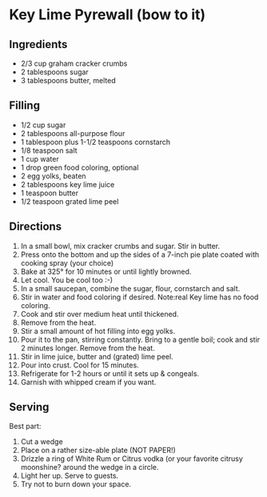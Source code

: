 # Key Lime Pyrewall (bow to it)


## Ingredients

- 2/3 cup graham cracker crumbs
- 2 tablespoons sugar
- 3 tablespoons butter, melted

## Filling

- 1/2 cup sugar
- 2 tablespoons all-purpose flour
- 1 tablespoon plus 1-1/2 teaspoons cornstarch
- 1/8 teaspoon salt
- 1 cup water
- 1 drop green food coloring, optional
- 2 egg yolks, beaten
- 2 tablespoons key lime juice
- 1 teaspoon butter
- 1/2 teaspoon grated lime peel

## Directions

1. In a small bowl, mix cracker crumbs and sugar. Stir in butter.
2. Press onto the bottom and up the sides of a 7-inch pie plate coated with cooking spray (your choice)
3. Bake at 325° for 10 minutes or until lightly browned.
4. Let cool. You be cool too :-)
5. In a small saucepan, combine the sugar, flour, cornstarch and salt.
6. Stir in water and food coloring if desired. Note:real Key lime has no food coloring.
7. Cook and stir over medium heat until thickened.
8. Remove from the heat.
9. Stir a small amount of hot filling into egg yolks.
10. Pour it to the pan, stirring constantly. Bring to a gentle boil; cook and stir 2 minutes longer. Remove from the heat.
11. Stir in lime juice, butter and (grated) lime peel.
12. Pour into crust. Cool for 15 minutes.
13. Refrigerate for 1-2 hours or until it sets up & congeals.
14. Garnish with whipped cream if you want.

## Serving


Best part:
1. Cut a wedge
2. Place on a rather size-able plate (NOT PAPER!)
3. Drizzle a ring of White Rum or Citrus vodka (or your favorite citrusy moonshine? around the wedge in a circle.
4. Light her up. Serve to guests.
5. Try not to burn down your space.

